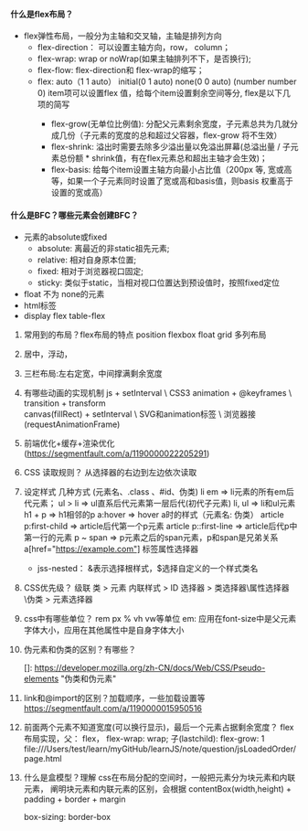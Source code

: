 #### 什么是flex布局？

- flex弹性布局，一般分为主轴和交叉轴，主轴是排列方向
  - flex-direction： 可以设置主轴方向，row， column；
  - flex-wrap: wrap or noWrap(如果主轴排列不下，是否换行);
  - flex-flow: flex-direction和 flex-wrap的缩写；
  - flex: auto（1 1 auto） initial(0 1 auto) none(0 0 auto) <positive-numner>(number number 0)
      item项可以设置flex 值，给每个item设置剩余空间等分, flex是以下几项的简写
    - flex-grow(无单位比例值): 分配父元素剩余宽度，子元素总共为几就分成几份（子元素的宽度的总和超过父容器，flex-grow 将不生效）
    - flex-shrink: 溢出时需要去除多少溢出量以免溢出屏幕(总溢出量 / 子元素总份额 * shrink值，有在flex元素总和超出主轴才会生效)；
    - flex-basis: 给每个item设置主轴方向最小占比值（200px 等, 宽或高等，如果一个子元素同时设置了宽或高和basis值，则basis 权重高于设置的宽或高）

#### 什么是BFC？哪些元素会创建BFC？

- 元素的absolute或fixed 
  - absolute: 离最近的非static祖先元素;
  - relative: 相对自身原本位置;
  - fixed: 相对于浏览器视口固定;
  - sticky: 类似于static，当相对视口位置达到预设值时，按照fixed定位
- float 不为 none的元素
- html标签
- display flex table-flex



1. 常用到的布局？flex布局的特点
    position
    flexbox
    float
    grid
    多列布局
  
2. 居中，浮动，

3. 三栏布局:左右定宽，中间撑满剩余宽度

4. 有哪些动画的实现机制
   js + setInterval \ CSS3 animation + @keyframes \ transition + transform \
   canvas(fillRect) + setInterval \ SVG和animation标签 \ 浏览器接(requestAnimationFrame)

5. 前端优化+缓存+渲染优化 (https://segmentfault.com/a/1190000022205291)

6. CSS 读取规则？ 从选择器的右边到左边依次读取

7. 设定样式 几种方式 (元素名、.class 、#id、伪类)
   li em => li元素的所有em后代元素；
   ul > li => ul直系后代元素第一层后代(初代子元素)
   li, ul => li和ul元素
   h1 + p => h1相邻的p
   a:hover => hover a时的样式（元素名: 伪类）
   article p:first-child => article后代第一个p元素
   article p::first-line => article后代p中第一行的元素
   p ~ span => p元素之后的span元素，p和span是兄弟关系
   a[href="https://example.com"]  标签属性选择器
   *  jss-nested： &表示选择根样式，$选择自定义的一个样式类名

8. CSS优先级？ 级联 类 > 元素  内联样式 > ID 选择器 > 类选择器\属性选择器\伪类 > 元素选择器

9. css中有哪些单位？ rem px % vh vw等单位 em: 应用在font-size中是父元素字体大小，应用在其他属性中是自身字体大小

10. 伪元素和伪类的区别？有哪些？

     []: https://developer.mozilla.org/zh-CN/docs/Web/CSS/Pseudo-elements	"伪类和伪元素"

11. link和@import的区别？加载顺序，一些加载设置等
        https://segmentfault.com/a/1190000015950516

12. 前面两个元素不知道宽度(可以换行显示)，最后一个元素占据剩余宽度？
      flex布局实现，父： flex， flex-wrap: wrap; 子(lastchild): flex-grow: 1
      file:///Users/test/learn/myGitHub/learnJS/note/question/jsLoadedOrder/page.html

13. 什么是盒模型？理解
      css在布局分配的空间时，一般把元素分为块元素和内联元素，
      阐明块元素和内联元素的区别，会根据 contentBox(width,height) + padding + border + margin

      box-sizing: border-box
